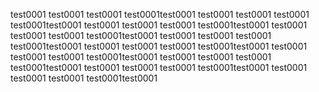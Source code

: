 test0001
test0001
test0001
test0001test0001
test0001
test0001
test0001
test0001test0001
test0001
test0001
test0001
test0001test0001
test0001
test0001
test0001
test0001test0001
test0001
test0001
test0001
test0001test0001
test0001
test0001
test0001
test0001test0001
test0001
test0001
test0001
test0001test0001
test0001
test0001
test0001
test0001test0001
test0001
test0001
test0001
test0001test0001
test0001
test0001
test0001
test0001test0001
